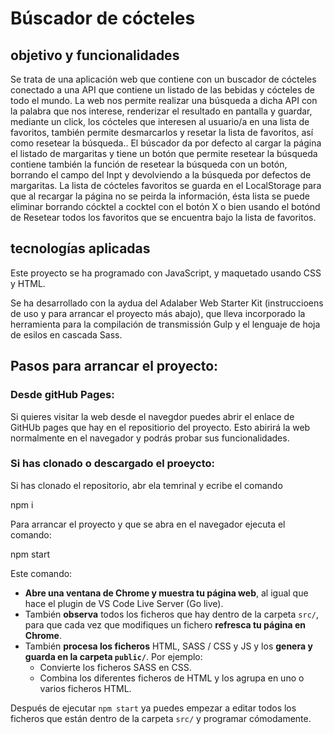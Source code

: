 

# Búscador de cócteles

## objetivo y funcionalidades 

Se trata de una aplicación web que contiene con un buscador de cócteles conectado a una API que contiene un listado de las bebidas y cócteles de todo el mundo. La web nos permite realizar una búsqueda a dicha API con la palabra que nos interese, renderizar el resultado en pantalla y guardar, mediante un click, los cócteles que interesen al usuario/a en una lista de favoritos, también permite desmarcarlos y resetar la lista de favoritos, así como resetear la búsqueda.. El búscador da por defecto al cargar la página el listado de margaritas y tiene un botón que permite resetear la búsqueda contiene también la función de resetear la búsqueda con un botón, borrando el campo del Inpt y devolviendo a la búsqueda por defectos de margaritas. La lista de cócteles favoritos se guarda en el LocalStorage para que al recargar la página no se peirda la información, ésta lista se puede eliminar borrando cócktel a cocktel con el botón X o bien usando el botónd de Resetear todos los favoritos que se encuentra bajo la lista de favoritos.

## tecnologías aplicadas

Este proyecto se ha programado con JavaScript, y maquetado usando CSS y HTML. 

Se ha desarrollado con la aydua del Adalaber Web Starter Kit (instruccioens de uso y para arrancar el proyecto más abajo), que lleva incorporado la herramienta para la compilación de transmissión Gulp y el lenguaje de hoja de esilos en cascada Sass. 


## Pasos para arrancar el proyecto:

### Desde gitHub Pages:

Si quieres visitar la web desde el navegdor puedes abrir el enlace de GitHUb pages que hay en el repositiorio del proyecto. Esto abirirá la web normalmente en el navegador y podrás probar sus funcionalidades.

### Si has clonado o descargado el proeycto:

Si has clonado el repositorio, abr ela temrinal y ecribe el comando 

npm i

Para arrancar el proyecto y que se abra en el navegador ejecuta el comando:

npm start


Este comando:

- **Abre una ventana de Chrome y muestra tu página web**, al igual que hace el plugin de VS Code Live Server (Go live).
- También **observa** todos los ficheros que hay dentro de la carpeta `src/`, para que cada vez que modifiques un fichero **refresca tu página en Chrome**.
- También **procesa los ficheros** HTML, SASS / CSS y JS y los **genera y guarda en la carpeta `public/`**. Por ejemplo:
   - Convierte los ficheros SASS en CSS.
   - Combina los diferentes ficheros de HTML y los agrupa en uno o varios ficheros HTML.

Después de ejecutar `npm start` ya puedes empezar a editar todos los ficheros que están dentro de la carpeta `src/` y programar cómodamente.
